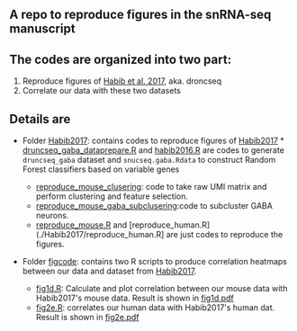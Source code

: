 A repo to reproduce figures in  the snRNA-seq manuscript
-----------------------
## The codes are organized into two part:

 1. Reproduce figures of [Habib et al. 2017](https://www.ncbi.nlm.nih.gov/pubmed/28846088), aka. droncseq
 2. Correlate our data with these two datasets


## Details are 

* Folder [Habib2017](./Habib2017): contains codes to reproduce figures
  of [Habib2017](https://www.ncbi.nlm.nih.gov/pubmed/28846088)
  *
  [druncseq_gaba_dataprepare.R](./Habib2017/druncseq_gaba_dataprepare.R)
  and [habib2016.R](./Habib2017/habib2016) are codes to generate
  `druncseq_gaba` dataset and `snucseq.gaba.Rdata` to construct Random
  Forest classifiers based on variable genes 
  * [reproduce_mouse_clusering](./Habib2017/reproduce_mouse_clusering.R):
  code to take raw UMI matrix and perform clustering and feature
  selection. 
  * [reproduce_mouse_gaba_subclusering](./Habib2017/reproduce_mouse_gaba.R):code
  to subcluster GABA neurons. 
  * [reproduce_mouse.R](./Habib2017/reproduce_mouse.R) and
    [reproduce_human.R](./Habib2017/reproduce_human.R] are just codes to
    reproduce the figures. 


* Folder [figcode](./figcodes): contains two R scripts to produce correlation
  heatmaps between our data and dataset from
  [Habib2017](https://www.ncbi.nlm.nih.gov/pubmed/28846088). 
  * [fig1d.R](./figcodes/fig1d.R): Calculate and plot correlation between our mouse data with
      Habib2017's mouse data. Result is shown in [fig1d.pdf](./figs/fig1d.pdf)
  * [fig2e.R](./figcodes/fig2e.R): correlates our human data with
    Habib2017's human dat. Result is shown in [fig2e.pdf](./figs/fig2e.pdf)
	
  
